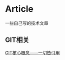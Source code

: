 # Article

一些自己写的技术文章

## GIT相关

[GIT核心概念——一切皆引用](<https://github.com/Marfars/Article/blob/master/GIT%E6%A0%B8%E5%BF%83%E6%A6%82%E5%BF%B5%E2%80%94%E2%80%94%E4%B8%87%E7%89%A9%E7%9A%86%E5%BC%95%E7%94%A8%EF%BC%88%E4%B8%8A%EF%BC%89.md>)
